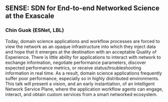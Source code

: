 ## SENSE: SDN for End-to-end Networked Science at the Exascale
### Chin Guok (ESNet, LBL)

Today, domain science applications and workflow processes are forced to view the network as an opaque infrastructure into which they inject data and hope that it emerges at the destination with an acceptable Quality of Experience. There is little ability for applications to interact with network to exchange information, negotiate performance parameters, discover expected performance metrics, or receive status/troubleshooting information in real time. As a result, domain science applications frequently suffer poor performance, especially so in highly distributed environments. This talk will present a vision, and an early instantiation, of an Intelligent Network Service Plane, where the application workflow agents can engage, interact, and obtain custom services from a smart networked ecosystem. 
